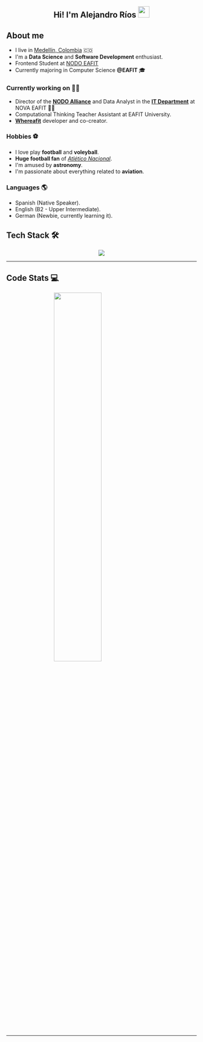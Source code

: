 <h2 align=center> Hi! I'm Alejandro Ríos <img src="https://user-images.githubusercontent.com/39955420/147578264-bae0526c-028a-49d2-8af8-d08bb4edbd2a.gif" height="30" width="30" /> </h2>

## About me

- I live in [Medellín, Colombia](https://en.wikipedia.org/wiki/Medell%C3%ADn) 🇨🇴
- I'm a **Data Science** and **Software Development** enthusiast.
- Frontend Student at [NODO EAFIT](https://www.instagram.com/nodo.eafit/)
- Currently majoring in Computer Science **@EAFIT** 🎓 


### Currently working on 💪🏻

-  Director of the [**NODO Alliance**](https://www.instagram.com/nodo.eafit/) and Data Analyst in the [**IT Department**](https://github.com/gruponovaeafit) at NOVA EAFIT 🚀💜
- Computational Thinking Teacher Assistant at EAFIT University.
- [**Whereafit**](https://whereafit.vercel.app/) developer and co-creator.

### Hobbies ⚽
- I love play **football** and **voleyball**.
- **Huge football fan** of [_Atlético Nacional_](https://en.wikipedia.org/wiki/Atl%C3%A9tico_Nacional).
- I'm amused by **astronomy**.
- I'm passionate about everything related to **aviation**.

### Languages 🌎
- Spanish (Native Speaker).
- English (B2 - Upper Intermediate).
- German (Newbie, currently learning it).


## Tech Stack 🛠

<p align="center">
  <a href="https://skillicons.dev">
    <img src="https://skillicons.dev/icons?i=git,github,linux,bash,cpp,java,python,django,html,css,vue,xd" />
  </a>
</p>

---

## Code Stats 💻

<img 
    style="display: block; 
           margin-left: auto;
           margin-right: auto;
           width: 50%;"
    src="https://github-readme-stats-eight-theta.vercel.app/api/top-langs/?username=alejoriosm04&hide=html&langs_count=10&show_icons=true&theme=nord&layout=compact&hide_border=true&count_private=true" />

---
